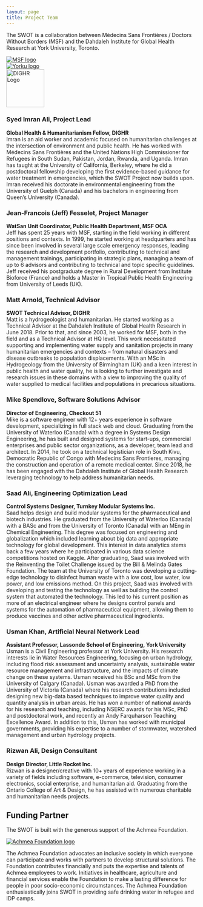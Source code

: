 ```yaml
---
layout: page
title: Project Team
---
```

<p>The SWOT is a collaboration between Médecins Sans Frontières / Doctors Without Borders (MSF) and the Dahdaleh Institute for Global Health Research at York University, Toronto.</p>

<div class="logo-container">
<div class="logo-item">
  <a href="https://www.doctorswithoutborders.ca/" target="_blank" rel="noopener">
    <img src="{{ site.baseurl }}/public/images/MSF_logo.jpg" alt="MSF logo">
    </a>
  </div>
 <div class="logo-item">
  <a href="http://dighr.yorku.ca/" target="_blank" rel="noopener">
 <img src="{{ site.baseurl }}/public/images/yorku_logo.png" alt="Yorku logo">
    </a>
  </div>
 <div class="logo-item">
   <a href="http://dighr.yorku.ca/" target="_blank" rel="noopener">
     <img src="{{ site.baseurl }}/public/images/RGB__Main_Black on Trans.png" alt="DIGHR Logo" style="width:auto;height:100px">
     </a>
  </div>
  </div>

<h3>Syed Imran Ali, Project Lead</h3>
<b>Global Health & Humanitarianism Fellow, DIGHR</b><br>
Imran is an aid worker and academic focused on humanitarian challenges at the intersection of environment and public health. He has worked with Médecins Sans Frontières and the United Nations High Commissioner for Refugees in South Sudan, Pakistan, Jordan, Rwanda, and Uganda. Imran has taught at the University of California, Berkeley, where he did a postdoctoral fellowship developing the first evidence-based guidance for water treatment in emergencies, which the SWOT Project now builds upon. Imran received his doctorate in environmental engineering from the University of Guelph (Canada) and his bachelors in engineering from Queen’s University (Canada).

<h3>Jean-Francois (Jeff) Fesselet, Project Manager</h3>
<b>WatSan Unit Coordinator, Public Health Department, MSF OCA</b><br>
Jeff has spent 25 years with MSF, starting in the field working in different positions and contexts. In 1999, he started working at headquarters and has since been involved in several large scale emergency responses, leading the research and development portfolio, contributing to technical and management trainings, participating in strategic plans, managing a team of up to 6 advisors and contributing to technical and topic specific guidelines. Jeff received his postgraduate degree in Rural Development from Institute Bioforce (France) and holds a Master in Tropical Public Health Engineering from University of Leeds (UK).

<h3>Matt Arnold, Technical Advisor</h3>
<b>SWOT Technical Advisor, DIGHR</b><br>
Matt is a hydrogeologist and humanitarian. He started working as a Technical Advisor at the Dahdaleh Institute of Global Health Research in June 2018. Prior to that, and since 2003, he worked for MSF, both in the field and as a Technical Advisor at HQ level. This work necessitated supporting and implementing water supply and sanitation projects in many humanitarian emergencies and contexts – from natural disasters and disease outbreaks to population displacements. With an MSc in Hydrogeology from the University of Birmingham (UK) and a keen interest in public health and water quality, he is looking to further investigate and research issues in these domains with a view to improving the quality of water supplied to medical facilities and populations in precarious situations.

<h3>Mike Spendlove, Software Solutions Advisor</h3>
<b>Director of Engineering, Checkout 51</b><br>
Mike is a software engineer with 12+ years experience in software development, specializing in full stack web and cloud. Graduating from the University of Waterloo (Canada) with a degree in Systems Design Engineering, he has built and designed systems for start-ups, commercial enterprises and public sector organizations, as a developer, team lead and architect. In 2014, he took on a technical logistician role in South Kivu, Democratic Republic of Congo with Medecins Sans Frontieres, managing the construction and operation of a remote medical center. Since 2018, he has been engaged with the Dahdaleh Institute of Global Health Research leveraging technology to help address humanitarian needs.

<h3>Saad Ali, Engineering Optimization Lead</h3>
<b>Control Systems Designer, Turnkey Modular Systems Inc.</b><br>
Saad helps design and build modular systems for the pharmaceutical and biotech industries. He graduated from the University of Waterloo (Canada) with a BASc and from the University of Toronto (Canada) with an MEng in Chemical Engineering. This degree was focused on engineering and globalization which included learning about big data and appropriate technology for global development. This interest in data analytics stems back a few years where he participated in various data science competitions hosted on Kaggle. After graduating, Saad was involved with the Reinventing the Toilet Challenge issued by the Bill & Melinda Gates Foundation. The team at the University of Toronto was developing a cutting-edge technology to disinfect human waste with a low cost, low water, low power, and low emissions method. On this project, Saad was involved with developing and testing the technology as well as building the control system that automated the technology. This led to his current position as more of an electrical engineer where he designs control panels and systems for the automation of pharmaceutical equipment, allowing them to produce vaccines and other active pharmaceutical ingredients.

<h3>Usman Khan, Artificial Neural Network Lead</h3>
<b>Assistant Professor, Lassonde School of Engineering, York University</b><br>
Usman is a Civil Engineering professor at York University. His research interests lie in Water Resources Engineering, focusing on urban hydrology, including flood risk assessment and uncertainty analysis, sustainable water resource management and infrastructure, and the impacts of climate change on these systems. Usman received his BSc and MSc from the University of Calgary (Canada). Usman was awarded a PhD from the University of Victoria (Canada) where his research contributions included designing new big-data based techniques to improve water quality and quantity analysis in urban areas. He has won a number of national awards for his research and teaching, including NSERC awards for his MSc, PhD and postdoctoral work, and recently an Andy Farquharson Teaching Excellence Award. In addition to this, Usman has worked with municipal governments, providing his expertise to a number of stormwater, watershed management and urban hydrology projects. 

<h3>Rizwan Ali, Design Consultant</h3>
<b>Design Director, Little Rocket Inc.</b><br>
Rizwan is a designer/creative with 10+ years of experience working in a variety of fields including software, e-commerce, television, consumer electronics, social enterprise, and humanitarian aid. Graduating from the Ontario College of Art & Design, he has assisted with numerous charitable and humanitarian needs projects.

<h2>Funding Partner</h2>
<p>The SWOT is built with the generous support of the Achmea Foundation.</p>
<div class="responsive-image">
 <a href="https://www.achmea.nl/en/sustainability/achmea-foundation" target="_blank" rel="noopener">
 <img src="{{ site.baseurl }}/public/images/AchmeaFoundation.png" alt="Achmea Foundation logo">
    </a>
  </div>
<p>The Achmea Foundation advocates an inclusive society in which everyone can participate and works with partners to develop structural solutions. The Foundation contributes financially and puts the expertise and talents of Achmea employees to work. Initiatives in healthcare, agriculture and financial services enable the Foundation to make a lasting difference for people in poor socio-economic circumstances. The Achmea Foundation enthusiastically joins SWOT in providing safe drinking water in refugee and IDP camps.</p>
